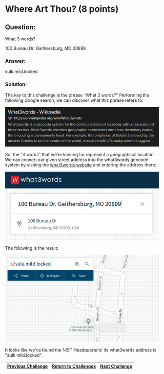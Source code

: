 # Where Art Thou? (8 points)

## Question:

What 3 words?

100 Bureau Dr.
Gaithersburg, MD 20899

### Answer:

sulk.mild.locked

### Solution:

The key to this challenge is the phrase "What 3 words?" Performing the following Google search, we can discover what this phrase refers to:

[![search-screenshot.png](search-screenshot.png)](https://duckduckgo.com/?t=ffab&q=%22what+3+words%3F%22&atb=v1-1&ia=web)

So, the "3 words" that we're looking for represent a geographical location. We can convert our given street address into the what3words geocode system by visiting the [what3words website](https://what3words.com/) and entering the address there:

[![what3words-search-screenshot.png](what3words-search-screenshot.png)](https://what3words.com/sulk.mild.locked)

The following is the result:

[![what3words-result-screenshot.png](what3words-result-screenshot.png)](https://what3words.com/sulk.mild.locked)

It looks like we've found the NIST Headquarters! Its what3words address is "sulk.mild.locked".

| [Previous Challenge](/Challenges/Analyze/4) | [Return to Challenges](/Challenges/../../../#modules) | [Next Challenge](/Challenges/Analyze/6) |
| :------- | :-----: | ------: |